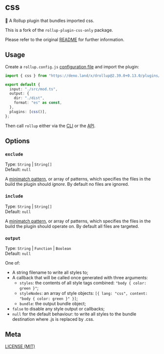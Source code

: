 # css

🍣 A Rollup plugin that bundles imported css.

This is a fork of the `rollup-plugin-css-only` package.

Please refer to the original [README](https://github.com/thgh/rollup-plugin-css-only) for further information.

## Usage

Create a `rollup.config.js` [configuration file](https://www.rollupjs.org/guide/en/#configuration-files) and import the plugin:

```ts
import { css } from "https://deno.land/x/drollup@2.39.0+0.13.0/plugins/css/mod.ts";

export default {
  input: "./src/mod.ts",
  output: {
    dir: "./dist",
    format: "es" as const,
  },
  plugins: [css()],
};
```

Then call `rollup` either via the [CLI](https://www.rollupjs.org/guide/en/#command-line-reference) or the [API](https://www.rollupjs.org/guide/en/#javascript-api).

## Options

### `exclude`

Type: `String` | `String[]`<br>
Default: `null`

A [minimatch pattern](https://github.com/isaacs/minimatch), or array of patterns, which specifies the files in the build the plugin should _ignore_. By default no files are ignored.

### `include`

Type: `String` | `String[]`<br>
Default: `null`

A [minimatch pattern](https://github.com/isaacs/minimatch), or array of patterns, which specifies the files in the build the plugin should operate on. By default all files are targeted.

### `output`

Type: `String` | `Function` | `Boolean`<br>
Default: `null`

One of:

- A string filename to write all styles to;
- A callback that will be called once generated with three arguments:
  - `styles`: the contents of all style tags combined: `"body { color: green }"`;
  - `styleNodes`: an array of style objects: `[{ lang: "css", content: "body { color: green }" }]`;
  - `bundle`: the output bundle object;
- `false` to disable any style output or callbacks;
- `null` for the default behaviour: to write all styles to the bundle destination where .js is replaced by .css.

## Meta

[LICENSE (MIT)](./LICENSE.md)
